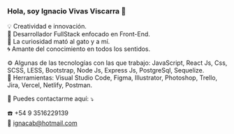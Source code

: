### Hola, soy Ignacio Vivas Viscarra 👋

💡 Creatividad e innovación.                                                                                                                                             
🎡 Desarrollador FullStack enfocado en Front-End.                                                                                                                         
🧭 La curiosidad mató al gato y a mí.                                                                                                                                     
🌀 Amante del conocimiento en todos los sentidos.                                                                                                                         

⚙️ Algunas de las tecnologías con las que trabajo: JavaScript, React Js, Css, SCSS, LESS, Bootstrap,  Node Js, Express Js, PostgreSql, Sequelize.                         
💼 Herramientas: Visual Studio Code, Figma, Illustrator, Photoshop, Trello, Jira, Vercel, Netlify, Postman.                                                               

💌 Puedes contactarme aquí: ⤵️                                                                                                                                           

☎️ +54 9 3516229139                                                                                                                                                       
📧 ignacab@hotmail.com                                                                                                                                                   
